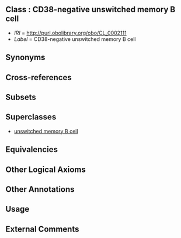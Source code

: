 
## Class : CD38-negative unswitched memory B cell

 * *IRI* = http://purl.obolibrary.org/obo/CL_0002111
 * *Label* = CD38-negative unswitched memory B cell

## Synonyms


## Cross-references


## Subsets


## Superclasses

 * [unswitched memory B cell](../../CL/70/CL_0000970.md)

## Equivalencies


## Other Logical Axioms


## Other Annotations


## Usage


## External Comments

